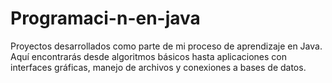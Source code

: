 # Programaci-n-en-java
Proyectos desarrollados como parte de mi proceso de aprendizaje en Java. Aquí encontrarás desde algoritmos básicos hasta aplicaciones con interfaces gráficas, manejo de archivos y conexiones a bases de datos.
